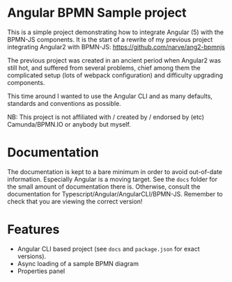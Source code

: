 # Angular BPMN Sample project

This is a simple project demonstrating how to integrate Angular (5) with the BPMN-JS components. It is the 
start of a rewrite of my previous project integrating Angular2 with BPMN-JS: https://github.com/narve/ang2-bpmnjs 

The previous project was created in an ancient period when Angular2 was still hot, 
and suffered from several problems, 
chief among them the complicated setup (lots of webpack configuration) and difficulty upgrading components.  

This time around I wanted to use the Angular CLI and as many defaults, standards and conventions as possible. 

NB: This project is not affiliated with / created by / endorsed by (etc) Camunda/BPMN.IO or anybody but myself.
 

# Documentation

The documentation is kept to a bare minimum in order to avoid out-of-date information. 
Especially Angular is a moving target. See the `docs` folder for the small amount of documentation there is. 
Otherwise, consult the documentation for Typescript/Angular/AngularCLI/BPMN-JS. Remember to check that 
you are viewing the correct version! 
 
# Features
 
- Angular CLI based project (see `docs` and `package.json` for exact versions).
- Async loading of a sample BPMN diagram
- Properties panel
